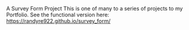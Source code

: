 A Survey Form Project
This is one of many to a series of projects to my Portfolio.
See the functional version here:
 https://randyre922.github.io/survey_form/
 
